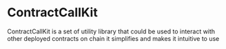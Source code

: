 # ContractCallKit
ContractCallKit is a set of utility library that could be used to interact with other deployed contracts on chain it simplifies and makes it intuitive to use 
